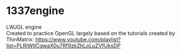 # 1337engine
LWJGL engine<br>Created to practice OpenGL largely based on the tutorials created by ThinMatrix: https://www.youtube.com/playlist?list=PLRIWtICgwaX0u7Rf9zkZhLoLuZVfUksDP
